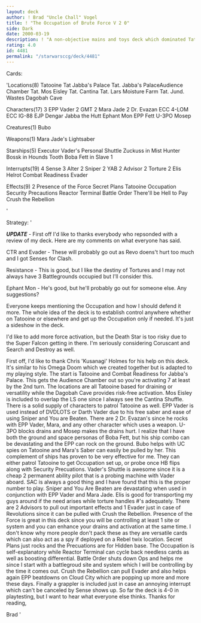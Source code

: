```yaml
---
layout: deck
author: ! Brad "Uncle Chall" Vogel
title: ! "The Occupation of Brute Force V 2 0"
side: Dark
date: 2000-03-19
description: ! "A non-objective mains and toys deck which dominated Tatooine through mains and Tatooine Occupation."
rating: 4.0
id: 4481
permalink: "/starwarsccg/deck/4481"
---
```

Cards: 

'Locations(8)
Tatooine
Tat Jabba's Palace
Tat. Jabba's PalaceAudience Chamber
Tat. Mos Eisley
Tat. Cantina
Tat. Lars Moisture Farm
Tat. Jund. Wastes
Dagobah Cave

Characters(17)
3 EPP Vader
2 GMT
2 Mara Jade
2 Dr. Evazan
ECC 4-LOM
ECC IG-88
EJP Dengar
Jabba the Hutt
Ephant Mon
EPP Fett
U-3PO
Mosep

Creatures(1)
Bubo

Weapons(1)
Mara Jade's Lightsaber

Starships(5)
Executor
Vader's Personal Shuttle
Zuckuss in Mist Hunter
Bossk in Hounds Tooth
Boba Fett in Slave 1

Interrupts(19)
4 Sense
3 Alter
2 Sniper
2 YAB
2 Advisor
2 Torture
2 Elis Helrot
Combat Readiness
Evader


Effects(9)
2 Presence of the Force
Secret Plans
Tatooine Occupation
Security Precautions
Reactor Terminal
Battle Order
There'll be Hell to Pay
Crush the Rebellion



'

Strategy: '

***UPDATE*** - First off I'd like to thanks everybody who repsonded with a review of my deck.  Here are my comments on what everyone has said.

CTR and Evader - These will probably go out as Revo doens't hurt too much and I got Senses for Clash.

Resistance - This is good, but I like the destiny of Tortures and I may not always have 3 Battlegrounds occupied but I'll consider this.

Ephant Mon - He's good, but he'll probably go out for someone else.  Any suggestions?

Everyone keeps mentioning the Occupation and how I should defend it more.  The whole idea of the deck is to establish control anywhere whether on Tatooine or elsewhere and get up the Occupation only if needed.  It's just a sideshow in the deck.

I'd like to add more force activation, but the Death Star is too risky due to the Super Falcon getting in there.  I'm seriously considering Coruscant and Search and Destroy as well.

First off, I'd like to thank Chris 'Kusanagi' Holmes for his help on this deck.  It's similar to his Omega Doom which we created together but is adapted to my playing style.  The start is Tatooine and Combat Readiness for Jabba's Palace.  This gets the Audience Chamber out so you're activating 7 at least by the 2nd turn.  The locations are all Tatooine based for draining or versatility while the Dagobah Cave provides risk-free activation.  Mos Eisley is included to overlap the LS one since I always see the Cantina Shuffle.	There is a solid supply of characters to patrol Tatooine as well.  EPP Vader is used instead of DVDLOTS or Darth Vader due to his free saber and ease of using Sniper and You are Beaten.  There are 2 Dr. Evazan's since he rocks with EPP Vader, Mara, and any other character which uses a weapon.	U-3PO blocks drains and Mosep makes the drains hurt.  I realize that I have both the ground and space personas of Boba Fett, but his ship combo can be devastating and the EPP can rock on the ground. Bubo helps with UC spies on Tatooine and Mara's Saber can easily be pulled by her.  This complement of ships has proven to be very effective for me.  They can either patrol Tatooine to get Occupation set up, or probe once HB flips along with Security Precuations.  Vader's Shuttle is awesome since it is a cheap 2 permanent ability pilot that is a probing machine with Vader aboard.  SAC is always a good thing and I have found that this is the proper number to play.  Sniper and You Are Beaten are devastating when used in conjunction with EPP Vader and Mara Jade.	Elis is good for transporting my guys around if the need arises while torture handles #'s adequately.	There are 2 Advisors to pull out important effects and 1 Evader just in case of Revolutions since it can be pulled with Crush the Rebellion.  Presence of the Force is great in this deck since you will be controlling at least 1 site or system and you can enhance your drains and activation at the same time.  I don't know why more people don't pack these as they are versatile cards which can also act as a spy if deployed on a Rebel twix location.  Secret Plans just rocks and the Precuations are for Hidden base.  The Occupation is self-explanatory while Reactor Terminal can cycle back needless cards as well as boosting differential.	Battle Order shuts down Ops and helps me since I start with a battlegroud site and system which I will be controlling by the time it comes out.  Crush the Rebellion can pull Evader and also helps again EPP beatdowns on Cloud City which are popping up more and more these days.  Finally a grappler is included just in case an annoying interrupt which can't be canceled by Sense shows up.  So far the deck is 4-0 in playtesting, but I want to hear what everyone else thinks.  Thanks for reading,

Brad	      '
